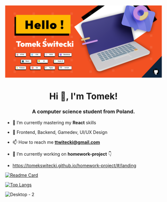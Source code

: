 ![Tomek's Github banner](banner.png)

<h1 align="center">Hi 👋, I'm Tomek!</h1>
<h3 align="center">A computer science student from Poland.</h3>



- 🌱 I’m currently mastering my **React** skills 

- 📰 Frontend, Backend, Gamedev, UI/UX Design

- 📫 How to reach me **ttwitecki@gmail.com**

- 🔭 I’m currently working on **homework-project** 👇
- https://tomekswitecki.github.io/homework-project/#/landing

[![Readme Card](https://github-readme-stats.vercel.app/api/pin/?username=TomekSwitecki&repo=homework-project&theme=default)](https://github.com/TomekSwitecki/homework-project)


[![Top Langs](https://github-readme-stats.vercel.app/api/top-langs/?username=TomekSwitecki&layout=compact&theme=default)](https://github.com/TomekSwitecki/github-readme-stats)


![Desktop - 2](https://user-images.githubusercontent.com/99132195/166164798-9b546233-f7fd-40f7-85a6-1537e4db2256.png)

